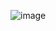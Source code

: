 ![image](https://user-images.githubusercontent.com/40969203/102707463-75b68180-42de-11eb-9d4e-b67ac15b3855.png)